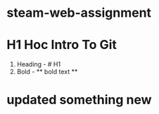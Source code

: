 # steam-web-assignment

# H1 Hoc Intro To Git

1. Heading - # H1
2. Bold - ** bold text **

# updated something new

